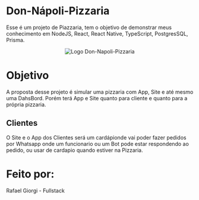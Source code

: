 # Don-Nápoli-Pizzaria
Esse é um projeto de Piazzaria, tem o objetivo de demonstrar meus conhecimento em NodeJS, React, React Native, TypeScript, PostgresSQL, Prisma.

<div align="center">
  <img alt="Logo Don-Napoli-Pizzaria" src="https://github.com/rafaelnator/Don-Napoli-Pizzaria/blob/main/IMG-README/Logo_Completa.png" heght="50px"/>
</div>

# Objetivo
A proposta desse projeto é simular uma pizzaria com App, Site e até mesmo uma DahsBord. Porém terá App e Site quanto para cliente e quanto para a própria pizzaria. 

## Clientes
O Site e o App dos Clientes será um cardápionde vai poder fazer pedidos por Whatsapp onde um funcionario ou um Bot pode estar respondendo ao pedido, ou usar de cardapio quando estiver na Pizzaria.

# Feito por:
Rafael Giorgi - Fullstack
